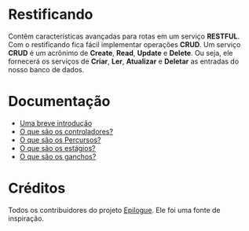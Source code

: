 # Restificando
Contêm características avançadas para rotas em um serviço **RESTFUL**. Com o restificando fica fácil implementar operações **CRUD**.
Um serviço **CRUD** é um acrônimo de **Create**, **Read**, **Update** e **Delete**. Ou seja, ele fornecerá os serviços de **Criar**, **Ler**, **Atualizar** e **Deletar** as entradas do nosso banco de dados.

# Documentação
- [Uma breve introdução](https://github.com/umdez/restificando/blob/master/docs/introducao.md)
- [O que são os controladores?](https://github.com/umdez/restificando/blob/master/docs/controladores.md)
- [O que são os Percursos?](https://github.com/umdez/restificando/blob/master/docs/percursos.md)
- [O que são os estágios?](https://github.com/umdez/restificando/blob/master/docs/estagios.md)
- [O que são os ganchos?]()

# Créditos
Todos os contribuidores do projeto [Epilogue](https://github.com/dchester/epilogue#readme). Ele foi uma fonte de inspiração. 

